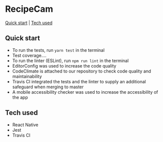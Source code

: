 # RecipeCam

[Quick start](#quick-start) | [Tech used](#tech-used)

## Quick start

- To run the tests, run ```yarn test``` in the terminal
- Test coverage....
- To run the linter (ESLint), run ```npm run lint``` in the terminal
- EditorConfig was used to increase the code quality
- CodeClimate is attached to our repository to check code quality and maintainability
- Travis CI integrated the tests and the linter to supply an additional safeguard when merging to master
- A mobile accessibility checker was used to increase the accessibility of the app

## Tech used

- React Native
- Jest
- Travis CI
